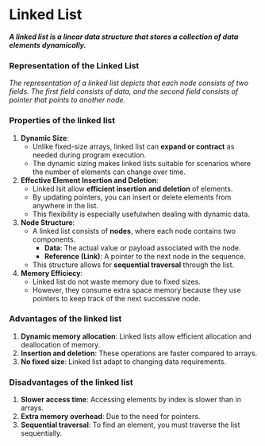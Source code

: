 # Linked List

***A linked list is a linear data structure that stores a collection of data elements dynamically.***

  ### Representation of the Linked List
  _The representation of a linked list depicts that each node consists of two fields. The first field consists of data, and the second field consists of pointer that points to another node._

### Properties of the linked list
1. **Dynamic Size**:
    - Unlike fixed-size arrays, linked list can **expand or contract** as needed during program execution.
    - The dynamic sizing makes linked lists suitable for scenarios where the number of elements can change over time.
2. **Effective Element Insertion and Deletion**:
    - Linked lsit allow **efficient insertion and deletion** of elements.
    - By updating pointers, you can insert or delete elements from anywhere in the list.
    - This flexibility is especially usefulwhen dealing with dynamic data.
3. **Node Structure**:
    - A linked list consists of **nodes**, where each node contains two components.
        - **Data**: The actual value or payload associated with the node.
        - **Reference (Link)**: A pointer to the next node in the sequence.
    - This structure allows for **sequential traversal** through the list.
4. **Memory Efficiecy**:
    - Linked list do not waste memory due to fixed sizes.
    - However, they consume extra space memory because they use pointers to keep track of the next successive node.
  
### Advantages of the linked list
1. **Dynamic memory allocation**: Linked lists allow efficient allocation and deallocation of memory.
2. **Insertion and deletion**: These operations are faster compared to arrays.
3. **No fixed size**: Linked list adapt to changing data requirements.

### Disadvantages of the linked list
1. **Slower access time**: Accessing elements by index is slower than in arrays.
2. **Extra memory overhead**: Due to the need for pointers.
3. **Sequential traversal**: To find an element, you must traverse the list sequentially.
